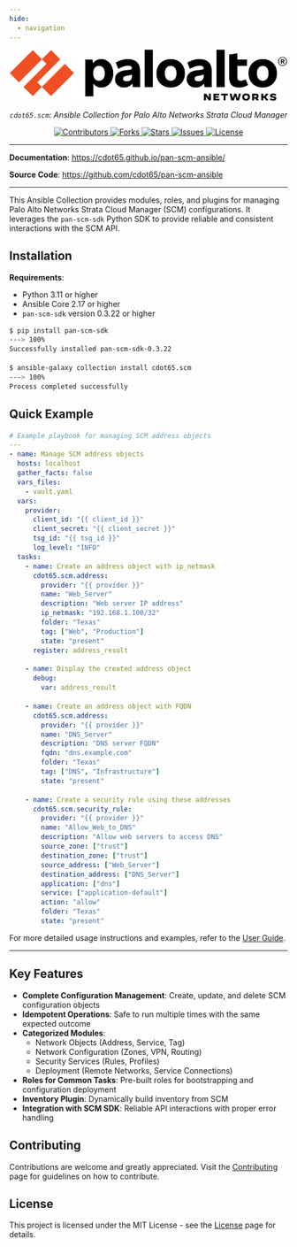 ```yaml
---
hide:
  - navigation
---
```


<style>
.md-content .md-typeset h1 { display: none; }
</style>

<p align="center">
    <a href="https://paloaltonetworks.com"><img src="images/logo.svg" alt="PaloAltoNetworks"></a>
</p>
<p align="center">
    <em><code>cdot65.scm</code>: Ansible Collection for Palo Alto Networks Strata Cloud Manager</em>
</p>
<p align="center">
<a href="https://github.com/cdot65/pan-scm-ansible/graphs/contributors" target="_blank">
    <img src="https://img.shields.io/github/contributors/cdot65/pan-scm-ansible.svg?style=for-the-badge" alt="Contributors">
</a>
<a href="https://github.com/cdot65/pan-scm-ansible/network/members" target="_blank">
    <img src="https://img.shields.io/github/forks/cdot65/pan-scm-ansible.svg?style=for-the-badge" alt="Forks">
</a>
<a href="https://github.com/cdot65/pan-scm-ansible/stargazers" target="_blank">
    <img src="https://img.shields.io/github/stars/cdot65/pan-scm-ansible.svg?style=for-the-badge" alt="Stars">
</a>
<a href="https://github.com/cdot65/pan-scm-ansible/issues" target="_blank">
    <img src="https://img.shields.io/github/issues/cdot65/pan-scm-ansible.svg?style=for-the-badge" alt="Issues">
</a>
<a href="https://github.com/cdot65/pan-scm-ansible/blob/main/LICENSE.md" target="_blank">
    <img src="https://img.shields.io/github/license/cdot65/pan-scm-ansible.svg?style=for-the-badge" alt="License">
</a>
</p>

---

**Documentation**: <a href="https://cdot65.github.io/pan-scm-ansible/" target="_blank">https://cdot65.github.io/pan-scm-ansible/</a>

**Source Code**: <a href="https://github.com/cdot65/pan-scm-ansible" target="_blank">https://github.com/cdot65/pan-scm-ansible</a>

---

This Ansible Collection provides modules, roles, and plugins for managing Palo Alto Networks Strata Cloud Manager (SCM) configurations. It leverages the `pan-scm-sdk` Python SDK to provide reliable and consistent interactions with the SCM API.

## Installation

**Requirements**:

- Python 3.11 or higher
- Ansible Core 2.17 or higher
- `pan-scm-sdk` version 0.3.22 or higher

<div class="termy">

```bash
$ pip install pan-scm-sdk
---> 100%
Successfully installed pan-scm-sdk-0.3.22

$ ansible-galaxy collection install cdot65.scm
---> 100%
Process completed successfully
```

</div>

## Quick Example

<div class="termy">

```yaml
# Example playbook for managing SCM address objects
---
- name: Manage SCM address objects
  hosts: localhost
  gather_facts: false
  vars_files:
    - vault.yaml
  vars:
    provider:
      client_id: "{{ client_id }}"
      client_secret: "{{ client_secret }}"
      tsg_id: "{{ tsg_id }}"
      log_level: "INFO"
  tasks:
    - name: Create an address object with ip_netmask
      cdot65.scm.address:
        provider: "{{ provider }}"
        name: "Web_Server"
        description: "Web server IP address"
        ip_netmask: "192.168.1.100/32"
        folder: "Texas"
        tag: ["Web", "Production"]
        state: "present"
      register: address_result

    - name: Display the created address object
      debug:
        var: address_result

    - name: Create an address object with FQDN
      cdot65.scm.address:
        provider: "{{ provider }}"
        name: "DNS_Server"
        description: "DNS server FQDN"
        fqdn: "dns.example.com"
        folder: "Texas"
        tag: ["DNS", "Infrastructure"]
        state: "present"

    - name: Create a security rule using these addresses
      cdot65.scm.security_rule:
        provider: "{{ provider }}"
        name: "Allow_Web_to_DNS"
        description: "Allow web servers to access DNS"
        source_zone: ["trust"]
        destination_zone: ["trust"]
        source_address: ["Web_Server"]
        destination_address: ["DNS_Server"]
        application: ["dns"]
        service: ["application-default"]
        action: "allow"
        folder: "Texas"
        state: "present"
```

</div>

For more detailed usage instructions and examples, refer to the [User Guide](guide/getting-started.md).

---

## Key Features

- **Complete Configuration Management**: Create, update, and delete SCM configuration objects
- **Idempotent Operations**: Safe to run multiple times with the same expected outcome
- **Categorized Modules**:
  - Network Objects (Address, Service, Tag)
  - Network Configuration (Zones, VPN, Routing)
  - Security Services (Rules, Profiles)
  - Deployment (Remote Networks, Service Connections)
- **Roles for Common Tasks**: Pre-built roles for bootstrapping and configuration deployment
- **Inventory Plugin**: Dynamically build inventory from SCM
- **Integration with SCM SDK**: Reliable API interactions with proper error handling

## Contributing

Contributions are welcome and greatly appreciated. Visit the [Contributing](development/contributing.md) page for guidelines
on how to contribute.

## License

This project is licensed under the MIT License - see the [License](about/license.md) page for details.
